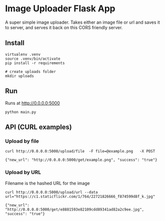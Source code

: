 # Image Uploader Flask App
A super simple image uploader. Takes either an image file or url and saves it to server, and serves it back on this CORS friendly server.

## Install

```
virtualenv .venv
source .venv/bin/activate
pip install -r requirements

# create uploads folder
mkdir uploads
```

## Run

Runs at http://0.0.0.0:5000

```
python main.py
```

## API (CURL examples)

### Upload by file

```
curl http://0.0.0.0:5000/upload/file  -F file=@example.png   -X POST

{"new_url": "http://0.0.0.0:5000/get/example.png", "success": "true"}
```

### Upload by URL

Filename is the hashed URL for the image

```
curl http://0.0.0.0:5000/upload/url --data url="https://c1.staticflickr.com/1/764/22721826666_f874599d8f_k.jpg"

{"new_url": "http://0.0.0.0:5000/get/e8881593e82109cdd89341ad82a2c9ee.jpg", "success": "true"}
```